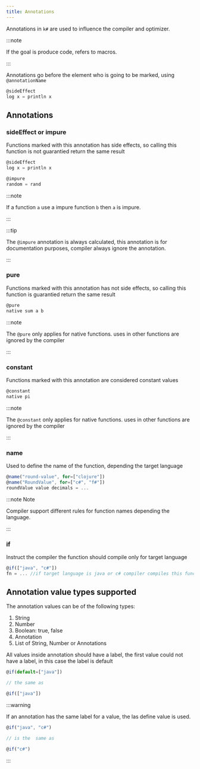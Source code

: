 ```yaml
---
title: Annotations
---
```


Annotations in `k#` are used to influence the compiler and optimizer.

:::note

If the goal is produce code, refers to macros.

:::

Annotations go before the element who is going to be marked, using `@annotationName`

```typescript
@sideEffect
log x = println x 
```

## Annotations

### sideEffect or impure

Functions marked with this annotation has side effects, so calling this function is not guarantied return the same result

```typescript
@sideEffect
log x = println x

@impure
random = rand
```
:::note

If a function `a` use a impure function `b` then `a` is impure.

:::

:::tip

The `@impure` annotation is always calculated, this annotation is for documentation purposes, compiler always ignore the annotation.

:::

### pure

Functions marked with this annotation has not side effects, so calling this function is guarantied return the same result

```typescript
@pure
native sum a b
```

:::note

The `@pure` only applies for native functions. uses in other functions are ignored by the compiler

:::

### constant

Functions marked with this annotation are considered constant values

```typescript
@constant
native pi
```

:::note

The `@constant` only applies for native functions. uses in other functions are ignored by the compiler

:::

### name

Used to define the name of the function, depending the target language

```typescript
@name("round-value", for=["clojure"])
@name("RoundValue", for=["c#", "f#"])
roundValue value decimals = ... 
```

:::note Note

Compiler support different rules for function names depending the language. 

:::

### if

Instruct the compiler the function should compile only for target language

```typescript
@if(["java", "c#"])
fn = ... //if target language is java or c# compiler compiles this function
```

## Annotation value types supported

The annotation values can be of the following types:

1. String
2. Number
3. Boolean: true, false
4. Annotation
5. List of String, Number or Annotations

All values inside annotation should have a label, the first value could not have a label, in this case the label is default

```typescript
@if(default=["java"])

// the same as

@if(["java"])
```

:::warning

If an annotation has the same label for a value, the las define value is used.

```typescript
@if("java", "c#")

// is the  same as

@if("c#")
```

:::
